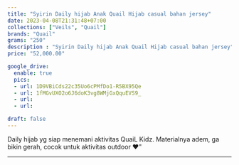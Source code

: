 ```yaml
---
title: "Syirin Daily hijab Anak Quail Hijab casual bahan jersey"
date: 2023-04-08T21:31:48+07:00
collections: ["Veils", "Quail"]
brands: "Quail"
grams: "250"
description : "Syirin Daily hijab Anak Quail Hijab casual bahan jersey"
price: "52,000.00"

google_drive:
  enable: true
  pics:
  - url: 1D9VBiCds22c35Uo6cPMfDo1-R5BX95Qe
  - url: 1fMGvUXO2o6J6doK3vg8WMjGxQquEVS9_
  - url: 
  - url: 

draft: false
---
```


Daily hijab yg siap menemani aktivitas QuaiL Kidz. Materialnya adem, ga bikin gerah, cocok untuk aktivitas outdoor ❤"

-----------      
  
